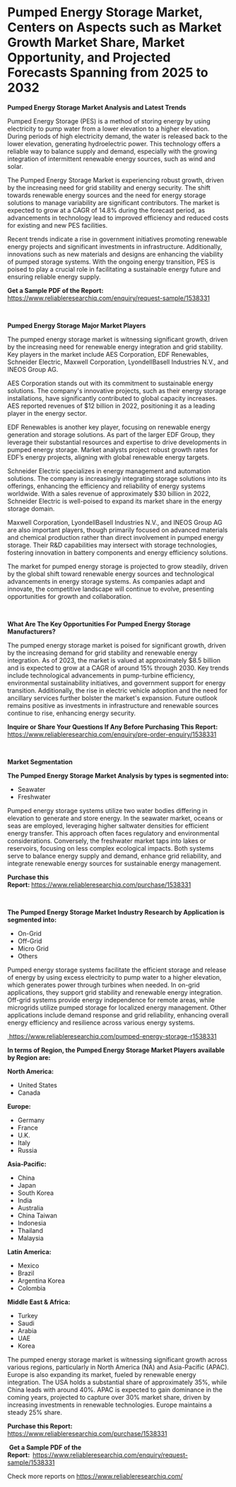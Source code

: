 <p><h1>Pumped Energy Storage Market, Centers on Aspects such as Market Growth Market Share, Market Opportunity, and Projected Forecasts Spanning from 2025 to 2032</h1></p><p><strong>Pumped Energy Storage Market Analysis and Latest Trends</strong></p>
<p><p>Pumped Energy Storage (PES) is a method of storing energy by using electricity to pump water from a lower elevation to a higher elevation. During periods of high electricity demand, the water is released back to the lower elevation, generating hydroelectric power. This technology offers a reliable way to balance supply and demand, especially with the growing integration of intermittent renewable energy sources, such as wind and solar.</p><p>The Pumped Energy Storage Market is experiencing robust growth, driven by the increasing need for grid stability and energy security. The shift towards renewable energy sources and the need for energy storage solutions to manage variability are significant contributors. The market is expected to grow at a CAGR of 14.8% during the forecast period, as advancements in technology lead to improved efficiency and reduced costs for existing and new PES facilities.</p><p>Recent trends indicate a rise in government initiatives promoting renewable energy projects and significant investments in infrastructure. Additionally, innovations such as new materials and designs are enhancing the viability of pumped storage systems. With the ongoing energy transition, PES is poised to play a crucial role in facilitating a sustainable energy future and ensuring reliable energy supply.</p></p>
<p><strong>Get a Sample PDF of the Report:&nbsp;</strong> <a href="https://www.reliableresearchiq.com/enquiry/request-sample/1538331?utm_campaign=3308&utm_medium=2&utm_source=Github&utm_content=ia&utm_term=01042025&utm_id=pumped-energy-storage">https://www.reliableresearchiq.com/enquiry/request-sample/1538331</a></p>
<p>&nbsp;</p>
<p><strong>Pumped Energy Storage Major Market Players</strong></p>
<p><p>The pumped energy storage market is witnessing significant growth, driven by the increasing need for renewable energy integration and grid stability. Key players in the market include AES Corporation, EDF Renewables, Schneider Electric, Maxwell Corporation, LyondellBasell Industries N.V., and INEOS Group AG.</p><p>AES Corporation stands out with its commitment to sustainable energy solutions. The company's innovative projects, such as their energy storage installations, have significantly contributed to global capacity increases. AES reported revenues of $12 billion in 2022, positioning it as a leading player in the energy sector.</p><p>EDF Renewables is another key player, focusing on renewable energy generation and storage solutions. As part of the larger EDF Group, they leverage their substantial resources and expertise to drive developments in pumped energy storage. Market analysts project robust growth rates for EDF’s energy projects, aligning with global renewable energy targets.</p><p>Schneider Electric specializes in energy management and automation solutions. The company is increasingly integrating storage solutions into its offerings, enhancing the efficiency and reliability of energy systems worldwide. With a sales revenue of approximately $30 billion in 2022, Schneider Electric is well-poised to expand its market share in the energy storage domain.</p><p>Maxwell Corporation, LyondellBasell Industries N.V., and INEOS Group AG are also important players, though primarily focused on advanced materials and chemical production rather than direct involvement in pumped energy storage. Their R&D capabilities may intersect with storage technologies, fostering innovation in battery components and energy efficiency solutions.</p><p>The market for pumped energy storage is projected to grow steadily, driven by the global shift toward renewable energy sources and technological advancements in energy storage systems. As companies adapt and innovate, the competitive landscape will continue to evolve, presenting opportunities for growth and collaboration.</p></p>
<p>&nbsp;</p>
<p><strong>What Are The Key Opportunities For Pumped Energy Storage Manufacturers?</strong></p>
<p><p>The pumped energy storage market is poised for significant growth, driven by the increasing demand for grid stability and renewable energy integration. As of 2023, the market is valued at approximately $8.5 billion and is expected to grow at a CAGR of around 15% through 2030. Key trends include technological advancements in pump-turbine efficiency, environmental sustainability initiatives, and government support for energy transition. Additionally, the rise in electric vehicle adoption and the need for ancillary services further bolster the market's expansion. Future outlook remains positive as investments in infrastructure and renewable sources continue to rise, enhancing energy security.</p></p>
<p><strong>Inquire or Share Your Questions If Any Before Purchasing This Report:</strong> <a href="https://www.reliableresearchiq.com/enquiry/pre-order-enquiry/1538331?utm_campaign=3308&utm_medium=2&utm_source=Github&utm_content=ia&utm_term=01042025&utm_id=pumped-energy-storage">https://www.reliableresearchiq.com/enquiry/pre-order-enquiry/1538331</a></p>
<p>&nbsp;</p>
<p><strong>Market Segmentation</strong></p>
<p><strong>The Pumped Energy Storage Market Analysis by types is segmented into:</strong></p>
<p><ul><li>Seawater</li><li>Freshwater</li></ul></p>
<p><p>Pumped energy storage systems utilize two water bodies differing in elevation to generate and store energy. In the seawater market, oceans or seas are employed, leveraging higher saltwater densities for efficient energy transfer. This approach often faces regulatory and environmental considerations. Conversely, the freshwater market taps into lakes or reservoirs, focusing on less complex ecological impacts. Both systems serve to balance energy supply and demand, enhance grid reliability, and integrate renewable energy sources for sustainable energy management.</p></p>
<p><strong>Purchase this Report:&nbsp;</strong><a href="https://www.reliableresearchiq.com/purchase/1538331?utm_campaign=3308&utm_medium=2&utm_source=Github&utm_content=ia&utm_term=01042025&utm_id=pumped-energy-storage">https://www.reliableresearchiq.com/purchase/1538331</a></p>
<p>&nbsp;</p>
<p><strong>The Pumped Energy Storage Market Industry Research by Application is segmented into:</strong></p>
<p><ul><li>On-Grid</li><li>Off-Grid</li><li>Micro Grid</li><li>Others</li></ul></p>
<p><p>Pumped energy storage systems facilitate the efficient storage and release of energy by using excess electricity to pump water to a higher elevation, which generates power through turbines when needed. In on-grid applications, they support grid stability and renewable energy integration. Off-grid systems provide energy independence for remote areas, while microgrids utilize pumped storage for localized energy management. Other applications include demand response and grid reliability, enhancing overall energy efficiency and resilience across various energy systems.</p></p>
<p><a href="https://www.reliableresearchiq.com/pumped-energy-storage-r1538331?utm_campaign=3308&utm_medium=2&utm_source=Github&utm_content=ia&utm_term=01042025&utm_id=pumped-energy-storage">&nbsp;https://www.reliableresearchiq.com/pumped-energy-storage-r1538331</a></p>
<p><strong>In terms of Region, the Pumped Energy Storage Market Players available by Region are:</strong></p>
<p>
    <p> <strong> North America: </strong>
        <ul>
            <li>United States</li>
            <li>Canada</li>
        </ul>
        </p> 
    <p> <strong> Europe: </strong>
        <ul>
            <li>Germany</li>
            <li>France</li>
            <li>U.K.</li>
            <li>Italy</li>
            <li>Russia</li>
        </ul>
        </p> 
    <p> <strong> Asia-Pacific: </strong>
        <ul>
            <li>China</li>
            <li>Japan</li>
            <li>South Korea</li>
            <li>India</li>
            <li>Australia</li>
            <li>China Taiwan</li>
            <li>Indonesia</li>
            <li>Thailand</li>
            <li>Malaysia</li>
        </ul>
        </p> 
    <p> <strong> Latin America: </strong>
        <ul>
            <li>Mexico</li>
            <li>Brazil</li>
            <li>Argentina Korea</li>
            <li>Colombia</li>
        </ul>
        </p> 
    <p> <strong> Middle East & Africa: </strong>
        <ul>
            <li>Turkey</li>
            <li>Saudi</li>
            <li>Arabia</li>
            <li>UAE</li>
            <li>Korea</li>
        </ul>
    </p>
    </p>
<p><p>The pumped energy storage market is witnessing significant growth across various regions, particularly in North America (NA) and Asia-Pacific (APAC). Europe is also expanding its market, fueled by renewable energy integration. The USA holds a substantial share of approximately 35%, while China leads with around 40%. APAC is expected to gain dominance in the coming years, projected to capture over 30% market share, driven by increasing investments in renewable technologies. Europe maintains a steady 25% share.</p></p>
<p><strong>Purchase this Report: </strong><a href="https://www.reliableresearchiq.com/purchase/1538331?utm_campaign=3308&utm_medium=2&utm_source=Github&utm_content=ia&utm_term=01042025&utm_id=pumped-energy-storage">https://www.reliableresearchiq.com/purchase/1538331</a></p>
<p>&nbsp;<strong>Get a Sample PDF of the Report:&nbsp;&nbsp;</strong><a href="https://www.reliableresearchiq.com/enquiry/request-sample/1538331?utm_campaign=3308&utm_medium=2&utm_source=Github&utm_content=ia&utm_term=01042025&utm_id=pumped-energy-storage">https://www.reliableresearchiq.com/enquiry/request-sample/1538331</a></p>
<p><strong></strong></p>
<p>Check more reports on <a href="https://www.reliableresearchiq.com/?utm_campaign=3308&utm_medium=2&utm_source=Github&utm_content=ia&utm_term=01042025&utm_id=pumped-energy-storage">https://www.reliableresearchiq.com/</a></p>